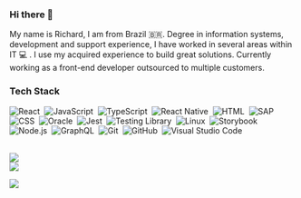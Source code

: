 ### Hi there 👋

My name is Richard, I am from Brazil 🇧🇷. Degree in information systems, development and support experience, I have worked in several areas within IT 💻 . I use my acquired experience to build great solutions. Currently working as a front-end developer outsourced to multiple customers. 

### Tech Stack
![React](https://img.shields.io/badge/-React-000?style=flat&logo=react)&nbsp;
![JavaScript](https://img.shields.io/badge/-JavaScript-000?&logo=JavaScript&logoColor=ddc508)&nbsp;
![TypeScript](https://img.shields.io/badge/-TypeScript-000?style=flat&logo=TypeScript&logoColor=3178C6$color=0d1117)&nbsp;
![React Native](https://img.shields.io/badge/-React%20Native-000?style=flat&logo=react)&nbsp;
![HTML](https://img.shields.io/badge/-HTML-000?style=flat&logo=HTML5)&nbsp;
![SAP](https://img.shields.io/badge/SAP-blue)&nbsp;
![CSS](https://img.shields.io/badge/-CSS-000?style=flat&logo=CSS3&logoColor=1572B6)&nbsp;
![Oracle](https://img.shields.io/badge/-Oracle-000?style=flat&logo=Oracle&logoColor=F80000)&nbsp;
![Jest](https://img.shields.io/badge/-Jest-000?style=flat&logo=Jest&logoColor=C21325)&nbsp;
![Testing Library](https://img.shields.io/badge/-Testing%20Library-000?style=flat&logo=testing-library&logoColor=E33332)&nbsp;
![Linux](https://img.shields.io/badge/-Linux-000?style=flat&logo=linux&logoColor=FCC624)&nbsp;
![Storybook](https://img.shields.io/badge/-Storybook-000?style=flat&logo=Storybook&logoColor=FF4785)&nbsp;
![Node.js](https://img.shields.io/badge/-Node.js-000?style=flat&logo=node.js)&nbsp;
![GraphQL](https://img.shields.io/badge/-GraphQL-000?style=flat&logo=GraphQL&logoColor=E10098)&nbsp;
![Git](https://img.shields.io/badge/-Git-000?style=flat&logo=git)&nbsp;
![GitHub](https://img.shields.io/badge/-GitHub-000?style=flat&logo=github)&nbsp;
![Visual Studio Code](https://img.shields.io/badge/-Visual%20Studio%20Code-000?style=flat&logo=visual-studio-code&logoColor=007ACC)&nbsp;



<br/>
<img src="https://github-readme-stats.vercel.app/api?username=richardwlb&hide_title=true&hide_border=true&show_icons=true&count_private=true&line_height=21&text_color=8b949e&icon_color=8b949e&bg_color=0d1117&theme=dracula">
<br/>
<img src="https://github-readme-stats.vercel.app/api/top-langs/?username=richardwlb&hide=html&hide_title=true&hide_border=true&layout=compact&langs_count=7&text_color=8b949e&icon_color=8b949e&bg_color=0d1117&theme=dracula">
<br/>

![](http://estruyf-github.azurewebsites.net/api/VisitorHit?user=richardwlb&repo=github-visitors-badge&countColorcountColor&countColor=000)

<!--
**richardwlb/richardwlb** is a ✨ _special_ ✨ repository because its `README.md` (this file) appears on your GitHub profile.

Here are some ideas to get you started:

- 🔭 I’m currently working on ...
- 🌱 I’m currently learning ...
- 👯 I’m looking to collaborate on ...
- 🤔 I’m looking for help with ...
- 💬 Ask me about ...
- 📫 How to reach me: ...
- 😄 Pronouns: ...
- ⚡ Fun fact: ...
-->
